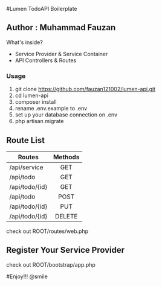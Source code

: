 #Lumen TodoAPI Boilerplate
## Author : Muhammad Fauzan

What's inside?

* Service Provider & Service Container
* API Controllers & Routes

### Usage

1. git clone https://github.com/fauzan121002/lumen-api.git
2. cd lumen-api
3. composer install
4. rename .env.example to .env
5. set up your database connection on .env
6. php artisan migrate

## Route List
| Routes        | Methods       |
| ------------- |:-------------:|
| /api/service  | GET           |
| /api/todo     | GET           |
| /api/todo/{id}| GET           |
| /api/todo     | POST          |
| /api/todo/{id}| PUT           |
| /api/todo/{id}| DELETE        |

check out ROOT/routes/web.php

## Register Your Service Provider

check out ROOT/bootstrap/app.php

#Enjoy!!! @smile
